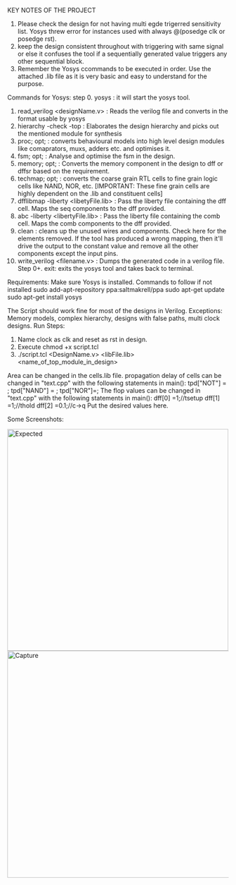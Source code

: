 KEY NOTES OF THE PROJECT


1. Please check the design for not having multi egde trigerred sensitivity list. Yosys threw error for instances used with always @(posedge clk or posedge rst).
2. keep the design consistent throughout with triggering with same signal or else it confuses the tool if a sequentially generated value triggers any other sequential block.
3. Remember the Yosys ccommands to be executed in order. Use the attached .lib file as it is very basic and easy to understand for the purpose.

Commands for Yosys: 
step 0.  yosys : it will start the yosys tool.
1. read_verilog <designName.v> : Reads the verilog file and converts in the format usable by yosys
2. hierarchy -check -top <moduleName> : Elaborates the design hierarchy and picks out the mentioned module for synthesis
3. proc; opt; : converts behavioural models into high level design modules like comaprators, muxs, adders etc. and optimises it.
4. fsm; opt; : Analyse and optimise the fsm in the design.
5. memory; opt; : Converts the memory component in the design to dff or dffsr based on the requirement.
6. techmap; opt; : converts the coarse grain RTL cells to fine grain logic cells like NAND, NOR, etc. [IMPORTANT: These fine grain cells are highly dependent on the .lib and constituent cells]
4. dfflibmap -liberty <libetyFile.lib> : Pass the liberty file containing the dff cell. Maps the seq components to the dff provided.
5. abc -liberty <libertyFile.lib> : Pass the liberty file containing the comb cell. Maps the comb components to the dff provided.
6. clean : cleans up the unused wires and components. Check here for the elements removed. If the tool has produced a wrong mapping, then it'll drive the output to the constant value and remove all the other components except the input pins.
7. write_verilog <filename.v> :  Dumps the generated code in a verilog file.
Step 0+. exit: exits the yosys tool and takes back to terminal.


Requirements:
Make sure Yosys is installed. 
Commands to follow if not installed
	sudo add-apt-repository ppa:saltmakrell/ppa
	sudo apt-get update 
	sudo apt-get install yosys
	
The Script should work fine for most of the designs in Verilog. Exceptions: Memory models, complex hierarchy, designs with false paths, multi clock designs.
Run Steps:

1. Name clock as clk and reset as rst in design.
2. Execute chmod +x script.tcl
3. ./script.tcl <DesignName.v> <libFile.lib> <name_of_top_module_in_design>

Area can be changed in the cells.lib file.
propagation delay of cells can be changed in "text.cpp" with the following statements in main():
	tpd["NOT"] = <Value>;
	tpd["NAND"] = <Value>;
	tpd["NOR"]=<Value>;
The flop values can be changed in "text.cpp" with the following statements in main():
	dff[0] =1;//tsetup
	dff[1] =1;//thold
	dff[2] =0.1;//c->q
Put the desired values here.


Some Screenshots:
  
  
  <img width="503" alt="Expected" src="https://user-images.githubusercontent.com/39923808/119357511-48269780-bcc5-11eb-9803-254c2e25f777.PNG">
  
  
<img width="515" alt="Capture" src="https://user-images.githubusercontent.com/39923808/119357768-9176e700-bcc5-11eb-9e02-a55c146547bb.PNG">

